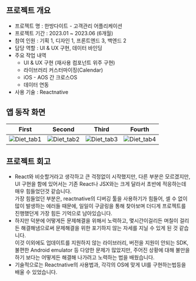 ## 프로젝트 개요
- 프로젝트 명 : 한방다이트 - 고객관리 어플리케이션
- 프로젝트 기간 : 2023.01 ~ 2023.06 (6개월)
- 참여 인원 : 기획 1, 디자인 1, 프론트엔드 3, 백엔드 2
- 담당 역할 : UI & UX 구현, 데이터 바인딩 
- 주요 작업 내역
    - UI & UX 구현 (재사용 컴포넌트 위주 구현)
    - 라이브러리 커스터마이징(Calendar)
    - iOS - AOS 간 크로스OS 
    - 데이터 연동
- 사용 기술 : Reactnative

## 앱 동작 화면
|First|Second|Third|Fourth|
|:---:|:---:|:---:|:---:|
|![Diet_tab1](https://github.com/JEON-Sungsu/JEON-Sungsu/assets/63297236/953e4c21-38b7-4a2d-a174-ba560302caaf)|![Diet_tab2](https://github.com/JEON-Sungsu/JEON-Sungsu/assets/63297236/faa6e5a4-d1b1-4051-9e73-5f860fa2382e)|![Diet_tab3](https://github.com/JEON-Sungsu/JEON-Sungsu/assets/63297236/7cb45b1b-3014-4936-aa34-ff18042b59b0)|![Diet_tab4](https://github.com/JEON-Sungsu/JEON-Sungsu/assets/63297236/d316bd6e-5ae2-4109-b49b-3ed97b4b58d6)|

## 프로젝트 회고
- React와 비슷할거라고 생각하고 큰 걱정없이 시작했지만, 다른 부분은 모르겠지만, UI 구현을 함에 있어서는 기존 React나 JSX와는 크게 달라서 초반에 적응하는데 매우 힘들었던것 같습니다.<br>
가장 힘들었던 부분은, reactnative의 디버깅 툴을 사용하기가 힘들어, 셀 수 없이 많이 발생하는 에러들 때문에, 일일이 구글링을 통해 찾아보며 더디게 프로젝트를 진행했던게 가장 힘든 기억으로 남아있습니다.
- 하지만 덕분에 어떻게든 문제해결을 위해서 노력하고, 몇시간이걸리든 며칠이 걸리든 해결해냄으로써 문제해결을 위한 포기하지 않는 자세를 지닐 수 있게 된 것 같습니다. <br> 이것 이외에도 업데이트를 지원하지 않는 라이브러리, 버전을 지원이 안되는 SDK, 불편한 Android emulator 등 다양한 문제가 많았지만, 주어진 상황에 대해 불만을 하기 보다는 어떻게든 해결해 나가려고 노력하는 법을 배웠습니다.
- 기술적으로는 Reactnative의 사용법과, 각각의 OS에 맞게 UI를 구현하는법등을 배울 수 있었습니다. 
